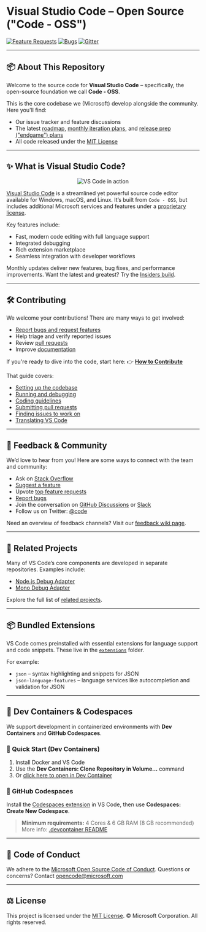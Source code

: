 # Visual Studio Code – Open Source ("Code - OSS")

[![Feature Requests](https://img.shields.io/github/issues/microsoft/vscode/feature-request.svg)](https://github.com/microsoft/vscode/issues?q=is%3Aopen+is%3Aissue+label%3Afeature-request+sort%3Areactions-%2B1-desc)
[![Bugs](https://img.shields.io/github/issues/microsoft/vscode/bug.svg)](https://github.com/microsoft/vscode/issues?utf8=✓&q=is%3Aissue+is%3Aopen+label%3Abug)
[![Gitter](https://img.shields.io/badge/chat-on%20gitter-yellow.svg)](https://gitter.im/Microsoft/vscode)

---

## 📦 About This Repository

Welcome to the source code for **Visual Studio Code** – specifically, the open-source foundation we call **Code - OSS**.

This is the core codebase we (Microsoft) develop alongside the community. Here you'll find:

* Our issue tracker and feature discussions
* The latest [roadmap](https://github.com/microsoft/vscode/wiki/Roadmap), [monthly iteration plans](https://github.com/microsoft/vscode/wiki/Iteration-Plans), and [release prep ("endgame") plans](https://github.com/microsoft/vscode/wiki/Running-the-Endgame)
* All code released under the [MIT License](https://github.com/microsoft/vscode/blob/main/LICENSE.txt)

---

## ✨ What is Visual Studio Code?

<p align="center">
  <img alt="VS Code in action" src="https://user-images.githubusercontent.com/35271042/118224532-3842c400-b438-11eb-923d-a5f66fa6785a.png">
</p>

[Visual Studio Code](https://code.visualstudio.com) is a streamlined yet powerful source code editor available for Windows, macOS, and Linux. It’s built from `Code - OSS`, but includes additional Microsoft services and features under a [proprietary license](https://code.visualstudio.com/License/).

Key features include:

* Fast, modern code editing with full language support
* Integrated debugging
* Rich extension marketplace
* Seamless integration with developer workflows

Monthly updates deliver new features, bug fixes, and performance improvements. Want the latest and greatest? Try the [Insiders build](https://code.visualstudio.com/insiders).

---

## 🛠 Contributing

We welcome your contributions! There are many ways to get involved:

* [Report bugs and request features](https://github.com/microsoft/vscode/issues)
* Help triage and verify reported issues
* Review [pull requests](https://github.com/microsoft/vscode/pulls)
* Improve [documentation](https://github.com/microsoft/vscode-docs)

If you're ready to dive into the code, start here:
👉 [**How to Contribute**](https://github.com/microsoft/vscode/wiki/How-to-Contribute)

That guide covers:

* [Setting up the codebase](https://github.com/microsoft/vscode/wiki/How-to-Contribute)
* [Running and debugging](https://github.com/microsoft/vscode/wiki/How-to-Contribute#debugging)
* [Coding guidelines](https://github.com/microsoft/vscode/wiki/Coding-Guidelines)
* [Submitting pull requests](https://github.com/microsoft/vscode/wiki/How-to-Contribute#pull-requests)
* [Finding issues to work on](https://github.com/microsoft/vscode/wiki/How-to-Contribute#where-to-contribute)
* [Translating VS Code](https://aka.ms/vscodeloc)

---

## 💬 Feedback & Community

We’d love to hear from you!
Here are some ways to connect with the team and community:

* Ask on [Stack Overflow](https://stackoverflow.com/questions/tagged/vscode)
* [Suggest a feature](CONTRIBUTING.md)
* Upvote [top feature requests](https://github.com/microsoft/vscode/issues?q=is%3Aopen+is%3Aissue+label%3Afeature-request+sort%3Areactions-%2B1-desc)
* [Report bugs](https://github.com/microsoft/vscode/issues)
* Join the conversation on [GitHub Discussions](https://github.com/microsoft/vscode-discussions/discussions) or [Slack](https://aka.ms/vscode-dev-community)
* Follow us on Twitter: [@code](https://twitter.com/code)

Need an overview of feedback channels? Visit our [feedback wiki page](https://github.com/microsoft/vscode/wiki/Feedback-Channels).

---

## 🔗 Related Projects

Many of VS Code’s core components are developed in separate repositories. Examples include:

* [Node.js Debug Adapter](https://github.com/microsoft/vscode-node-debug)
* [Mono Debug Adapter](https://github.com/microsoft/vscode-mono-debug)

Explore the full list of [related projects](https://github.com/microsoft/vscode/wiki/Related-Projects).

---

## 📦 Bundled Extensions

VS Code comes preinstalled with essential extensions for language support and code snippets. These live in the [`extensions`](./extensions) folder.

For example:

* `json` – syntax highlighting and snippets for JSON
* `json-language-features` – language services like autocompletion and validation for JSON

---

## 🐳 Dev Containers & Codespaces

We support development in containerized environments with **Dev Containers** and **GitHub Codespaces**.

### 🚀 Quick Start (Dev Containers)

1. Install Docker and VS Code
2. Use the **Dev Containers: Clone Repository in Volume...** command
3. Or [click here to open in Dev Container](https://vscode.dev/redirect?url=vscode://ms-vscode-remote.remote-containers/cloneInVolume?url=https://github.com/microsoft/vscode)

### 🧪 GitHub Codespaces

Install the [Codespaces extension](https://marketplace.visualstudio.com/items?itemName=GitHub.codespaces) in VS Code, then use **Codespaces: Create New Codespace**.

> **Minimum requirements:** 4 Cores & 6 GB RAM (8 GB recommended)
> More info: [.devcontainer README](.devcontainer/README.md)

---

## 🤝 Code of Conduct

We adhere to the [Microsoft Open Source Code of Conduct](https://opensource.microsoft.com/codeofconduct/).
Questions or concerns? Contact [opencode@microsoft.com](mailto:opencode@microsoft.com)

---

## ⚖️ License

This project is licensed under the [MIT License](LICENSE.txt).
© Microsoft Corporation. All rights reserved.
